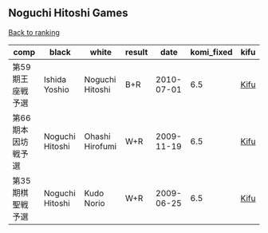 ## Noguchi Hitoshi Games

[Back to ranking](index.md)




| **comp** | **black** | **white** | **result** | **date** | **komi_fixed** | **kifu** | 
| --- | --- | --- | --- | --- | --- | --- |
| 第59期王座戦予選 | Ishida Yoshio | Noguchi Hitoshi | B+R | 2010-07-01 | 6.5 | [Kifu](https://kifudepot.net/kifucontents.php?id=fBSq9XxvTp9Vp%2B1dzr0wxA%3D%3D) | 
| 第66期本因坊戦予選 | Noguchi Hitoshi | Ohashi Hirofumi | W+R | 2009-11-19 | 6.5 | [Kifu](https://kifudepot.net/kifucontents.php?id=tdS7qDjKTWrO3YEqcQaoAg%3D%3D) | 
| 第35期棋聖戦予選 | Noguchi Hitoshi | Kudo Norio | W+R | 2009-06-25 | 6.5 | [Kifu](https://kifudepot.net/kifucontents.php?id=qvTMNZzLjJnN6riWR2FnkQ%3D%3D) |




